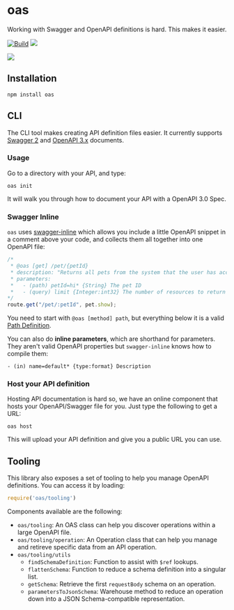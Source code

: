 # oas

Working with Swagger and OpenAPI definitions is hard. This makes it easier.

[![Build](https://github.com/readmeio/oas/workflows/CI/badge.svg)](https://github.com/readmeio/oas/) [![](https://img.shields.io/npm/v/oas)](https://npm.im/oas)

[![](https://d3vv6lp55qjaqc.cloudfront.net/items/1M3C3j0I0s0j3T362344/Untitled-2.png)](https://readme.com)

## Installation

```
npm install oas
```

## CLI
The CLI tool makes creating API definition files easier. It currently supports [Swagger 2](https://swagger.io/specification/v2/) and [OpenAPI 3.x](https://swagger.io/specification/) documents.

### Usage

Go to a directory with your API, and type:

```
oas init
```

It will walk you through how to document your API with a OpenAPI 3.0 Spec.

### Swagger Inline

`oas` uses [swagger-inline](https://github.com/readmeio/swagger-inline) which allows you include a little OpenAPI snippet in a comment above your code, and collects them all together into one OpenAPI file:

```js
/*
 * @oas [get] /pet/{petId}
 * description: "Returns all pets from the system that the user has access to"
 * parameters:
 *   - (path) petId=hi* {String} The pet ID
 *   - (query) limit {Integer:int32} The number of resources to return
*/
route.get("/pet/:petId", pet.show);
```

You need to start with `@oas [method] path`, but everything below it is a valid [Path Definition](http://swagger.io/specification/#pathItemObject).

You can also do **inline parameters**, which are shorthand for parameters. They aren't valid OpenAPI properties but `swagger-inline` knows how to compile them:

```
- (in) name=default* {type:format} Description
```

### Host your API definition

Hosting API documentation is hard so, we have an online component that hosts your OpenAPI/Swagger file for you. Just type the following to get a URL:

```
oas host
```

This will upload your API definition and give you a public URL you can use.

## Tooling
This library also exposes a set of tooling to help you manage OpenAPI definitions. You can access it by loading:

```js
require('oas/tooling')
```

Components available are the following:

* `oas/tooling`: An OAS class can help you discover operations within a large OpenAPI file.
* `oas/tooling/operation`: An Operation class that can help you manage and retireve specific data from an API operation.
* `oas/tooling/utils`
    * `findSchemaDefinition`: Function to assist with `$ref` lookups.
    * `flattenSchema`: Function to reduce a schema definition into a singular list.
    * `getSchema`: Retrieve the first `requestBody` schema on an operation.
    * `parametersToJsonSchema`: Warehouse method to reduce an operation down into a JSON Schema-compatible representation.

